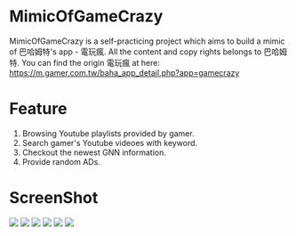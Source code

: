 # MimicOfGameCrazy
MimicOfGameCrazy is a self-practicing project which aims to build a mimic of 巴哈姆特's app - 電玩瘋.
All the content and copy rights belongs to 巴哈姆特.
You can find the origin 電玩瘋 at here: https://m.gamer.com.tw/baha_app_detail.php?app=gamecrazy

# Feature
1. Browsing Youtube playlists provided by gamer.
2. Search gamer's Youtube videoes with keyword.
3. Checkout the newest GNN information.
4. Provide random ADs.


# ScreenShot
![](https://github.com/michaelrevlis/MimicOfGameCrazy/blob/master/screenshot/1_rootVC.png)
![](https://github.com/michaelrevlis/MimicOfGameCrazy/blob/master/screenshot/2_single_video.png)
![](https://github.com/michaelrevlis/MimicOfGameCrazy/blob/master/screenshot/3_playvideo.png)
![](https://github.com/michaelrevlis/MimicOfGameCrazy/blob/master/screenshot/6_GNN.png)
![](https://github.com/michaelrevlis/MimicOfGameCrazy/blob/master/screenshot/4_search.png)
![](https://github.com/michaelrevlis/MimicOfGameCrazy/blob/master/screenshot/5_search_result.png)


